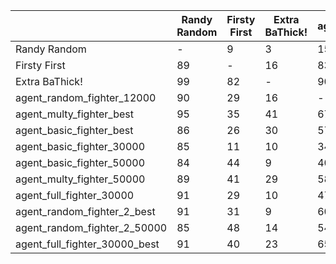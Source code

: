 | | Randy Random | Firsty First | Extra BaThick! | agent_random_fighter_12000 | agent_multy_fighter_best | agent_basic_fighter_best | agent_basic_fighter_30000 | agent_basic_fighter_50000 | agent_multy_fighter_50000 | agent_full_fighter_30000 | agent_random_fighter_2_best | agent_random_fighter_2_50000 | agent_full_fighter_30000_best |
| --- | --- | --- | --- | --- | --- | --- | --- | --- | --- | --- | --- | --- | --- |
| Randy Random | - | 9 | 3 | 15 | 4 | 20 | 23 | 19 | 8 | 12 | 9 | 9 | 4 |
| Firsty First | 89 | - | 16 | 83 | 58 | 71 | 84 | 60 | 66 | 75 | 70 | 69 | 64 |
| Extra BaThick! | 99 | 82 | - | 90 | 72 | 82 | 89 | 85 | 83 | 90 | 82 | 91 | 73 |
| agent_random_fighter_12000 | 90 | 29 | 16 | - | 33 | 43 | 58 | 64 | 41 | 50 | 51 | 54 | 38 |
| agent_multy_fighter_best | 95 | 35 | 41 | 67 | - | 59 | 74 | 93 | 49 | 62 | 53 | 57 | 52 |
| agent_basic_fighter_best | 86 | 26 | 30 | 57 | 45 | - | 71 | 72 | 49 | 55 | 44 | 56 | 36 |
| agent_basic_fighter_30000 | 85 | 11 | 10 | 34 | 27 | 26 | - | 64 | 29 | 36 | 30 | 34 | 23 |
| agent_basic_fighter_50000 | 84 | 44 | 9 | 40 | 18 | 26 | 47 | - | 19 | 48 | 34 | 25 | 13 |
| agent_multy_fighter_50000 | 89 | 41 | 29 | 58 | 40 | 50 | 75 | 83 | - | 64 | 61 | 72 | 37 |
| agent_full_fighter_30000 | 91 | 29 | 10 | 47 | 34 | 44 | 60 | 48 | 28 | - | 33 | 38 | 36 |
| agent_random_fighter_2_best | 91 | 31 | 9 | 60 | 47 | 48 | 74 | 70 | 46 | 71 | - | 55 | 46 |
| agent_random_fighter_2_50000 | 85 | 48 | 14 | 54 | 47 | 53 | 67 | 64 | 38 | 62 | 33 | - | 40 |
| agent_full_fighter_30000_best | 91 | 40 | 23 | 65 | 54 | 72 | 73 | 82 | 72 | 66 | 61 | 61 | - |
